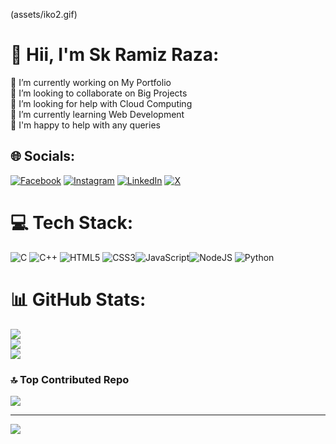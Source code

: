 (assets/iko2.gif)

# 💫 Hii, I'm Sk Ramiz Raza:
🔭 I’m currently working on My Portfolio<br>👯 I’m looking to collaborate on Big Projects<br>🤝 I’m looking for help with Cloud Computing<br>🌱 I’m currently learning Web Development<br>💬 I'm happy to help with any queries<br>


## 🌐 Socials:
[![Facebook](https://img.shields.io/badge/Facebook-%231877F2.svg?logo=Facebook&logoColor=white)](https://facebook.com/rai.stars.31) [![Instagram](https://img.shields.io/badge/Instagram-%23E4405F.svg?logo=Instagram&logoColor=white)](https://instagram.com/ramiz.dezi) [![LinkedIn](https://img.shields.io/badge/LinkedIn-%230077B5.svg?logo=linkedin&logoColor=white)](https://linkedin.com/in/sk-ramiz-raza-49155b1b8) [![X](https://img.shields.io/badge/X-black.svg?logo=X&logoColor=white)](https://x.com/@ramiz_dezi) 

# 💻 Tech Stack:
![C](https://img.shields.io/badge/c-%2300599C.svg?style=for-the-badge&logo=c&logoColor=white) ![C++](https://img.shields.io/badge/c++-%2300599C.svg?style=for-the-badge&logo=c%2B%2B&logoColor=white) ![HTML5](https://img.shields.io/badge/html5-%23E34F26.svg?style=for-the-badge&logo=html5&logoColor=white)  ![CSS3](https://img.shields.io/badge/css3-%231572B6.svg?style=for-the-badge&logo=css3&logoColor=white)![JavaScript](https://img.shields.io/badge/javascript-%23323330.svg?style=for-the-badge&logo=javascript&logoColor=%23F7DF1E)![NodeJS](https://img.shields.io/badge/node.js-6DA55F?style=for-the-badge&logo=node.js&logoColor=white) ![Python](https://img.shields.io/badge/python-3670A0?style=for-the-badge&logo=python&logoColor=ffdd54) 
# 📊 GitHub Stats:
![](https://github-readme-stats.vercel.app/api?username=Ramiz1323&theme=tokyonight&hide_border=false&include_all_commits=false&count_private=false)<br/>
![](https://github-readme-streak-stats.herokuapp.com/?user=Ramiz1323&theme=tokyonight&hide_border=false)<br/>
![](https://github-readme-stats.vercel.app/api/top-langs/?username=Ramiz1323&theme=tokyonight&hide_border=false&include_all_commits=false&count_private=false&layout=compact)

### 🔝 Top Contributed Repo
![](https://github-contributor-stats.vercel.app/api?username=Ramiz1323&limit=5&theme=dark&combine_all_yearly_contributions=true)

---
[![](https://visitcount.itsvg.in/api?id=Ramiz1323&icon=2&color=0)](https://visitcount.itsvg.in)

